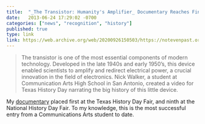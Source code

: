 ```yaml
---
title:  "_The Transistor: Humanity's Amplifier_ Documentary Reaches Finals at National History Day Fair"
date:   2013-06-24 17:29:02 -0700
categories: ["news", "recognition", "history"]
published: true
type: link
link: https://web.archive.org/web/20200926150503/https://notevenpast.org/transistor-humanitys-amplifier/
---
```


> The transistor is one of the most essential components of modern technology. Developed in the late 1940s and early 1950’s, this device enabled scientists to amplify and redirect electrical power, a crucial innovation in the field of electronics. Nick Walker, a student at Communication Arts High School in San Antonio, created a video for Texas History Day narrating the big history of this little device.

My [documentary](https://vimeo.com/57908212) placed first at the Texas History Day Fair, and ninth at the National History Day Fair. To my knowledge, this is the most successful entry from a Communications Arts student to date.